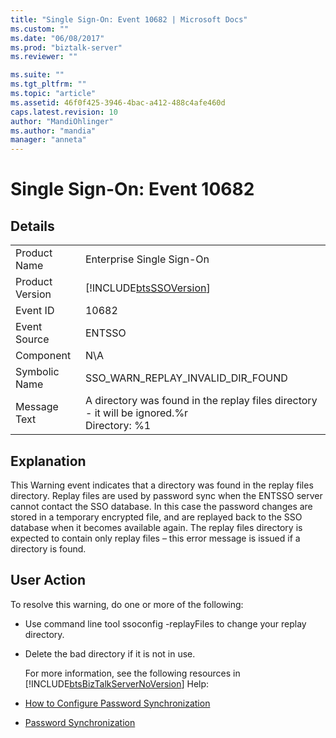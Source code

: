 ```yaml
---
title: "Single Sign-On: Event 10682 | Microsoft Docs"
ms.custom: ""
ms.date: "06/08/2017"
ms.prod: "biztalk-server"
ms.reviewer: ""

ms.suite: ""
ms.tgt_pltfrm: ""
ms.topic: "article"
ms.assetid: 46f0f425-3946-4bac-a412-488c4afe460d
caps.latest.revision: 10
author: "MandiOhlinger"
ms.author: "mandia"
manager: "anneta"
---
```

# Single Sign-On: Event 10682
## Details  

|                 |                                                                                                |
|-----------------|------------------------------------------------------------------------------------------------|
|  Product Name   |                                   Enterprise Single Sign-On                                    |
| Product Version |                   [!INCLUDE[btsSSOVersion](../includes/btsssoversion-md.md)]                   |
|    Event ID     |                                             10682                                              |
|  Event Source   |                                             ENTSSO                                             |
|    Component    |                                              N\A                                               |
|  Symbolic Name  |                               SSO_WARN_REPLAY_INVALID_DIR_FOUND                                |
|  Message Text   | A directory was found in the replay files directory - it will be ignored.%r<br />Directory: %1 |

## Explanation  
 This Warning event indicates that a directory was found in the replay files directory. Replay files are used by password sync when the ENTSSO server cannot contact the SSO database. In this case the password changes are stored in a temporary encrypted file, and are replayed back to the SSO database when it becomes available again. The replay files directory is expected to contain only replay files – this error message is issued if a directory is found.  

## User Action  
 To resolve this warning, do one or more of the following:  

- Use command line tool ssoconfig -replayFiles to  change your replay directory.  

- Delete the bad directory if it is not in use.  

  For more information, see the following resources in [!INCLUDE[btsBizTalkServerNoVersion](../includes/btsbiztalkservernoversion-md.md)] Help:  

- [How to Configure Password Synchronization](../core/how-to-configure-password-synchronization.md)  

- [Password Synchronization](../core/password-synchronization2.md)
